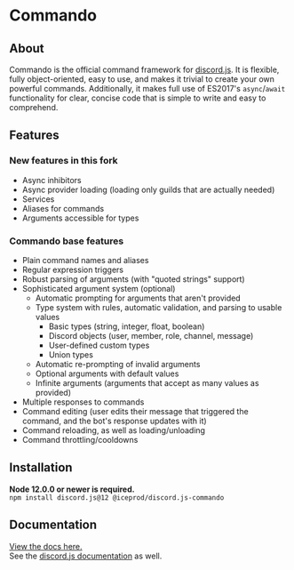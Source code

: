 # Commando

<!--[![Discord](https://discordapp.com/api/guilds/222078108977594368/embed.png)](https://discord.gg/bRCvFy9)
[![Downloads](https://img.shields.io/npm/dt/discord.js-commando.svg)](https://www.npmjs.com/package/discord.js-commando)
[![Version](https://img.shields.io/npm/v/discord.js-commando.svg)](https://www.npmjs.com/package/discord.js-commando)
[![Dependency status](https://david-dm.org/discordjs/Commando.svg)](https://david-dm.org/discordjs/Commando)
[![Build status](https://travis-ci.org/discordjs/Commando.svg)](https://travis-ci.org/discordjs/Commando)-->

## About

Commando is the official command framework for [discord.js](https://github.com/discordjs/discord.js).
It is flexible, fully object-oriented, easy to use, and makes it trivial to create your own powerful commands.
Additionally, it makes full use of ES2017's `async`/`await` functionality for clear, concise code that is simple to write and easy to comprehend.

## Features

### New features in this fork

- Async inhibitors
- Async provider loading (loading only guilds that are actually needed)
- Services
- Aliases for commands
- Arguments accessible for types

### Commando base features

- Plain command names and aliases
- Regular expression triggers
- Robust parsing of arguments (with "quoted strings" support)
- Sophisticated argument system (optional)
  - Automatic prompting for arguments that aren't provided
  - Type system with rules, automatic validation, and parsing to usable values
    - Basic types (string, integer, float, boolean)
    - Discord objects (user, member, role, channel, message)
    - User-defined custom types
    - Union types
  - Automatic re-prompting of invalid arguments
  - Optional arguments with default values
  - Infinite arguments (arguments that accept as many values as provided)
- Multiple responses to commands
- Command editing (user edits their message that triggered the command, and the bot's response updates with it)
- Command reloading, as well as loading/unloading
- Command throttling/cooldowns

## Installation

**Node 12.0.0 or newer is required.**  
`npm install discord.js@12 @iceprod/discord.js-commando`

## Documentation

[View the docs here.](https://discordjs.danbulant.eu/#/docs/commando)  
See the [discord.js documentation](https://discord.js.org/#/docs) as well.

